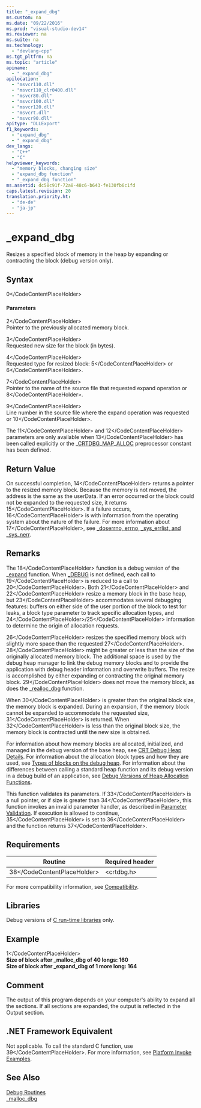 ```yaml
---
title: "_expand_dbg"
ms.custom: na
ms.date: "09/22/2016"
ms.prod: "visual-studio-dev14"
ms.reviewer: na
ms.suite: na
ms.technology: 
  - "devlang-cpp"
ms.tgt_pltfrm: na
ms.topic: "article"
apiname: 
  - "_expand_dbg"
apilocation: 
  - "msvcr110.dll"
  - "msvcr110_clr0400.dll"
  - "msvcr80.dll"
  - "msvcr100.dll"
  - "msvcr120.dll"
  - "msvcrt.dll"
  - "msvcr90.dll"
apitype: "DLLExport"
f1_keywords: 
  - "expand_dbg"
  - "_expand_dbg"
dev_langs: 
  - "C++"
  - "C"
helpviewer_keywords: 
  - "memory blocks, changing size"
  - "expand_dbg function"
  - "_expand_dbg function"
ms.assetid: dc58c91f-72a8-48c6-b643-fe130fb6c1fd
caps.latest.revision: 20
translation.priority.ht: 
  - "de-de"
  - "ja-jp"
---
```

# _expand_dbg
Resizes a specified block of memory in the heap by expanding or contracting the block (debug version only).  
  
## Syntax  
  
<CodeContentPlaceHolder>0\</CodeContentPlaceHolder>  
#### Parameters  
 <CodeContentPlaceHolder>2\</CodeContentPlaceHolder>  
 Pointer to the previously allocated memory block.  
  
 <CodeContentPlaceHolder>3\</CodeContentPlaceHolder>  
 Requested new size for the block (in bytes).  
  
 <CodeContentPlaceHolder>4\</CodeContentPlaceHolder>  
 Requested type for resized block: <CodeContentPlaceHolder>5\</CodeContentPlaceHolder> or <CodeContentPlaceHolder>6\</CodeContentPlaceHolder>.  
  
 <CodeContentPlaceHolder>7\</CodeContentPlaceHolder>  
 Pointer to the name of the source file that requested expand operation or <CodeContentPlaceHolder>8\</CodeContentPlaceHolder>.  
  
 <CodeContentPlaceHolder>9\</CodeContentPlaceHolder>  
 Line number in the source file where the expand operation was requested or <CodeContentPlaceHolder>10\</CodeContentPlaceHolder>.  
  
 The <CodeContentPlaceHolder>11\</CodeContentPlaceHolder> and <CodeContentPlaceHolder>12\</CodeContentPlaceHolder> parameters are only available when <CodeContentPlaceHolder>13\</CodeContentPlaceHolder> has been called explicitly or the [_CRTDBG_MAP_ALLOC](../vs140/_crtdbg_map_alloc.md) preprocessor constant has been defined.  
  
## Return Value  
 On successful completion, <CodeContentPlaceHolder>14\</CodeContentPlaceHolder> returns a pointer to the resized memory block. Because the memory is not moved, the address is the same as the userData. If an error occurred or the block could not be expanded to the requested size, it returns <CodeContentPlaceHolder>15\</CodeContentPlaceHolder>. If a failure occurs, <CodeContentPlaceHolder>16\</CodeContentPlaceHolder> is with information from the operating system about the nature of the failure. For more information about <CodeContentPlaceHolder>17\</CodeContentPlaceHolder>, see [_doserrno, errno, _sys_errlist, and _sys_nerr](../vs140/errno--_doserrno--_sys_errlist--and-_sys_nerr.md).  
  
## Remarks  
 The <CodeContentPlaceHolder>18\</CodeContentPlaceHolder> function is a debug version of the _[expand](../vs140/_expand.md) function. When [_DEBUG](../vs140/_debug.md) is not defined, each call to <CodeContentPlaceHolder>19\</CodeContentPlaceHolder> is reduced to a call to <CodeContentPlaceHolder>20\</CodeContentPlaceHolder>. Both <CodeContentPlaceHolder>21\</CodeContentPlaceHolder> and <CodeContentPlaceHolder>22\</CodeContentPlaceHolder> resize a memory block in the base heap, but <CodeContentPlaceHolder>23\</CodeContentPlaceHolder> accommodates several debugging features: buffers on either side of the user portion of the block to test for leaks, a block type parameter to track specific allocation types, and <CodeContentPlaceHolder>24\</CodeContentPlaceHolder>/<CodeContentPlaceHolder>25\</CodeContentPlaceHolder> information to determine the origin of allocation requests.  
  
 <CodeContentPlaceHolder>26\</CodeContentPlaceHolder> resizes the specified memory block with slightly more space than the requested <CodeContentPlaceHolder>27\</CodeContentPlaceHolder>. <CodeContentPlaceHolder>28\</CodeContentPlaceHolder> might be greater or less than the size of the originally allocated memory block. The additional space is used by the debug heap manager to link the debug memory blocks and to provide the application with debug header information and overwrite buffers. The resize is accomplished by either expanding or contracting the original memory block. <CodeContentPlaceHolder>29\</CodeContentPlaceHolder> does not move the memory block, as does the [_realloc_dbg](../vs140/_realloc_dbg.md) function.  
  
 When <CodeContentPlaceHolder>30\</CodeContentPlaceHolder> is greater than the original block size, the memory block is expanded. During an expansion, if the memory block cannot be expanded to accommodate the requested size, <CodeContentPlaceHolder>31\</CodeContentPlaceHolder> is returned. When <CodeContentPlaceHolder>32\</CodeContentPlaceHolder> is less than the original block size, the memory block is contracted until the new size is obtained.  
  
 For information about how memory blocks are allocated, initialized, and managed in the debug version of the base heap, see [CRT Debug Heap Details](../vs140/crt-debug-heap-details.md). For information about the allocation block types and how they are used, see [Types of blocks on the debug heap](../vs140/crt-debug-heap-details.md#BKMK_Types_of_blocks_on_the_debug_heap). For information about the differences between calling a standard heap function and its debug version in a debug build of an application, see [Debug Versions of Heap Allocation Functions](../vs140/debug-versions-of-heap-allocation-functions.md).  
  
 This function validates its parameters. If <CodeContentPlaceHolder>33\</CodeContentPlaceHolder> is a null pointer, or if size is greater than <CodeContentPlaceHolder>34\</CodeContentPlaceHolder>, this function invokes an invalid parameter handler, as described in [Parameter Validation](../vs140/parameter-validation.md). If execution is allowed to continue, <CodeContentPlaceHolder>35\</CodeContentPlaceHolder> is set to <CodeContentPlaceHolder>36\</CodeContentPlaceHolder> and the function returns <CodeContentPlaceHolder>37\</CodeContentPlaceHolder>.  
  
## Requirements  
  
|Routine|Required header|  
|-------------|---------------------|  
|<CodeContentPlaceHolder>38\</CodeContentPlaceHolder>|\<crtdbg.h>|  
  
 For more compatibility information, see [Compatibility](../vs140/compatibility.md).  
  
## Libraries  
 Debug versions of [C run-time libraries](../vs140/crt-library-features.md) only.  
  
## Example  
  
<CodeContentPlaceHolder>1\</CodeContentPlaceHolder>  
 **Size of block after _malloc_dbg of 40 longs: 160**  
**Size of block after _expand_dbg of 1 more long: 164**   
## Comment  
 The output of this program depends on your computer's ability to expand all the sections. If all sections are expanded, the output is reflected in the Output section.  
  
## .NET Framework Equivalent  
 Not applicable. To call the standard C function, use <CodeContentPlaceHolder>39\</CodeContentPlaceHolder>. For more information, see [Platform Invoke Examples](assetId:///15926806-f0b7-487e-93a6-4e9367ec689f).  
  
## See Also  
 [Debug Routines](../vs140/debug-routines.md)   
 [_malloc_dbg](../vs140/_malloc_dbg.md)